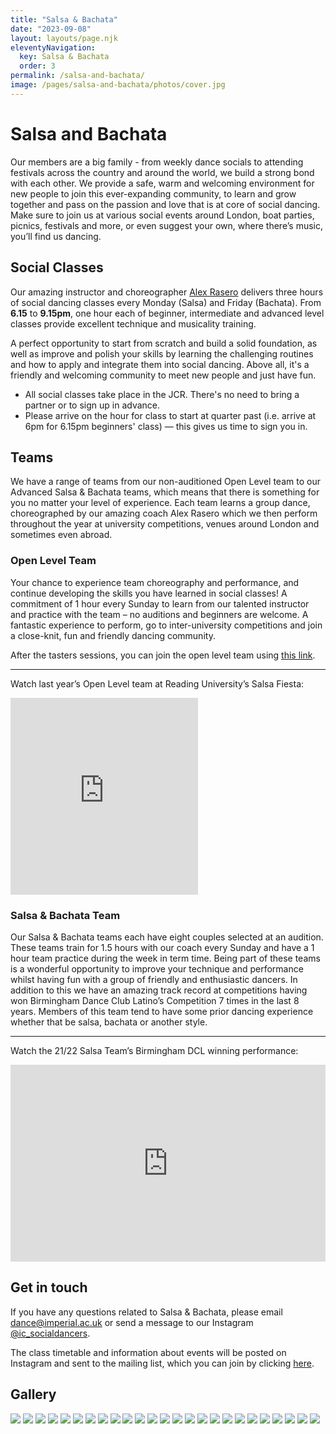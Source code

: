 ```yaml
---
title: "Salsa & Bachata"
date: "2023-09-08"
layout: layouts/page.njk
eleventyNavigation:
  key: Salsa & Bachata
  order: 3
permalink: /salsa-and-bachata/
image: /pages/salsa-and-bachata/photos/cover.jpg
---
```


# Salsa and Bachata

Our members are a big family - from weekly dance socials to attending
festivals across the country and around the world, we build a strong
bond with each other. We provide a safe, warm and welcoming environment
for new people to join this ever-expanding community, to learn and grow
together and pass on the passion and love that is at core of social
dancing. Make sure to join us at various social events around London,
boat parties, picnics, festivals and more, or even suggest your own,
where there’s music, you’ll find us dancing.

## Social Classes

Our amazing instructor and choreographer [Alex Rasero](/instructors/#alex-rasero) delivers three
hours of social dancing classes every Monday (Salsa) and Friday
(Bachata). From **6.15** to **9.15pm**, one hour each of beginner, intermediate and
advanced level classes provide excellent technique and musicality
training. 

A perfect opportunity to start from scratch and build a solid
foundation, as well as improve and polish your skills by learning the
challenging routines and how to apply and integrate them into social
dancing. Above all, it's a friendly and welcoming community to meet new
people and just have fun.

<!--<center><h3>Free tasters for social classes until October 17<sup>th</sup></h3></center>-->

- All social classes take place in the JCR. There's no need to bring a
  partner or to sign up in advance.
- Please arrive on the hour for class to start at quarter past
  (i.e. arrive at 6pm for 6.15pm beginners' class) — this gives us time to
  sign you in.

## Teams

We have a range of teams from our non-auditioned Open Level team to our
Advanced Salsa & Bachata teams, which means that there is something for
you no matter your level of experience. Each team learns a group dance,
choreographed by our amazing coach Alex Rasero which we then perform
throughout the year at university competitions, venues around London and
sometimes even abroad.

<!--<center><h3>Free tasters for all team levels on October 8<sup>th</sup></h3></center>-->

### Open Level Team

Your chance to experience team choreography and performance, and
continue developing the skills you have learned in social classes\! A
commitment of 1 hour every Sunday to learn from our talented instructor
and practice with the team – no auditions and beginners are welcome. A
fantastic experience to perform, go to inter-university competitions and
join a close-knit, fun and friendly dancing community.

<!--We will be running taster sessions on **October 8<sup>th</sup>** and **October 15<sup>th</sup>**.-->

After the tasters sessions, you can join the open level team using [this link](https://forms.office.com/Pages/ResponsePage.aspx?id=DQSIkWdsW0yxEjajBLZtrQAAAAAAAAAAAAMAADLXB81UMlhHSlJaOEY0WjdTSFFTRUIzM0hYTURMSS4u).

---

Watch last year’s Open Level team at Reading University’s Salsa Fiesta:

<iframe width="auto" height="315" src="https://www.youtube.com/embed/Bn_uZP8bf4k?si=Fdy-ApnNXmyipMA5" title="YouTube video player" frameborder="0" allow="accelerometer; autoplay; clipboard-write; encrypted-media; gyroscope; picture-in-picture; web-share" allowfullscreen></iframe>

### Salsa & Bachata Team

Our Salsa & Bachata teams each have eight couples selected at an
audition. These teams train for 1.5 hours with our coach every Sunday
and have a 1 hour team practice during the week in term time. Being part
of these teams is a wonderful opportunity to improve your technique and
performance whilst having fun with a group of friendly and enthusiastic
dancers. In addition to this we have an amazing track record at
competitions having won Birmingham Dance Club Latino’s Competition 7
times in the last 8 years. Members of this team tend to have some prior
dancing experience whether that be salsa, bachata or another style.

<!--
We will be running a taster session on **October 8<sup>th</sup>**, no sign up required.

Auditions for the 2023-24 S&B team will be held on **October 15<sup>th</sup>**.
Sign up using [this link](https://forms.office.com/e/kDBaPzbXtB).
-->

---

Watch the 21/22 Salsa Team’s Birmingham DCL winning performance:

<iframe width="100%" height="315" src="https://www.youtube.com/embed/1MFMvPnjsrU?si=6ic7mwcHw_7HPdmw" title="YouTube video player" frameborder="0" allow="accelerometer; autoplay; clipboard-write; encrypted-media; gyroscope; picture-in-picture; web-share" allowfullscreen></iframe>

<!--
### Cha Cha Shines

As team numbers have been increasing, we are hoping to introduce a new team
for 2023/24: <em>Cha Cha Shines</em>. Come to our taster on Sunday 8<sup>th</sup> 
October to find out more about this style.
-->

## Get in touch

If you have any questions related to Salsa & Bachata, please email
<dance@imperial.ac.uk> or send a message to our Instagram
[@ic\_socialdancers](https://www.instagram.com/ic_socialdancers/).

The class timetable and information about events will be posted on
Instagram and sent to the mailing list, which you can join by clicking
[here](https://mailman.ic.ac.uk/mailman/listinfo/icu-dance).

## Gallery

![](/pages/salsa-and-bachata/photos/0ef427cde7e7fc6e289d61c34a327dc4.jpg)
![](/pages/salsa-and-bachata/photos/135619f445ab52a6808b70e1516da813.jpg)
![](/pages/salsa-and-bachata/photos/19ee2b1bed344c99c97799e7e2e05b89.jpg)
![](/pages/salsa-and-bachata/photos/1bd4aa955dc8c5c9d3b56f7ca1965176.jpg)
![](/pages/salsa-and-bachata/photos/277f4cac4671686cbfaaa3fe03d975a8.jpg)
![](/pages/salsa-and-bachata/photos/3043f6557a7ee11a00e430a0f5c3dde1.jpg)
![](/pages/salsa-and-bachata/photos/4f898b4503e3576f0351ffd79cdad889.jpg)
![](/pages/salsa-and-bachata/photos/51430d03be44baee3f79fdc94c5bf1b8.jpg)
![](/pages/salsa-and-bachata/photos/532194f2535b86bc064ceefcf24d2105.jpg)
![](/pages/salsa-and-bachata/photos/5fae8062669993e15eed75275d38c641.jpg)
![](/pages/salsa-and-bachata/photos/609398b7bd84d27ba5b4a101e138374a.jpg)
![](/pages/salsa-and-bachata/photos/659477272aa2d8674e74e733ecec25d7.jpg)
![](/pages/salsa-and-bachata/photos/6cba61ebc9299c9cdf6a50b2cd2ff11a.jpg)
![](/pages/salsa-and-bachata/photos/6d2f6be15a54e38675c16df6b4c20f22.jpg)
![](/pages/salsa-and-bachata/photos/7e370b47e04cd7a422c08d30f3dec4e7.jpg)
![](/pages/salsa-and-bachata/photos/8b4951ea5d1d4e92b34044cd54c21eaf.jpg)
![](/pages/salsa-and-bachata/photos/a081eab95fa8620437efb9fd9b93c245.jpg)
![](/pages/salsa-and-bachata/photos/a8999e22643b54d4f09e0927f7a7b9a3.jpg)
![](/pages/salsa-and-bachata/photos/a8bd41e4892a8862937772985ed6acd6.jpg)
![](/pages/salsa-and-bachata/photos/aa7cb2ed4f691717261d7fe403099650.jpg)
![](/pages/salsa-and-bachata/photos/cc42909fc924d9c86fb943a8c74e7fbb.jpg)
![](/pages/salsa-and-bachata/photos/d5b711e70c846005826302cbbb02e52d.jpg)
![](/pages/salsa-and-bachata/photos/e067965d5910b536e3da60ead0f91eeb.jpg)
![](/pages/salsa-and-bachata/photos/fb9eed93ff526d6b07d33ca5defd56ba.jpg)
![](/pages/salsa-and-bachata/photos/ff34b2d705fa08f44b6611b6fbe143c4.jpg)

